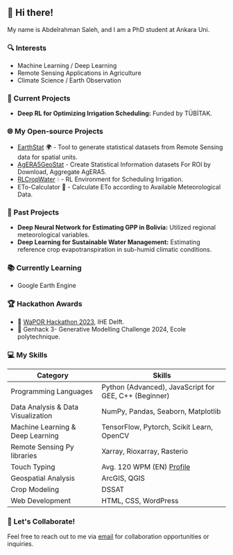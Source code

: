 ## 👋 Hi there!

My name is Abdelrahman Saleh, and I am a PhD student at Ankara Uni.

### 🔍 Interests
- Machine Learning / Deep Learning
- Remote Sensing Applications in Agriculture
- Climate Science / Earth Observation

### 🚀 Current Projects
- **Deep RL for Optimizing Irrigation Scheduling:** Funded by TÜBİTAK.

### 🌐 My Open-source Projects
- [EarthStat](https://github.com/AbdelrahmanAmr3/earthstat) 🌍 - Tool to generate statistical datasets from Remote Sensing data for spatial units.
- [AgERA5GeoStat](https://github.com/AbdelrahmanAmr3/agera5geostat) - Create Statistical Information datasets For ROI by Download, Aggregate AgERA5.  
- [RLCropWater](https://github.com/AbdelrahmanAmr3/rlcropwater) 💧 - RL Environment for Scheduling Irrigation.
- ETo-Calculator 🌱 - Calculate ETo according to Available Meteorological Data.


### 🎯 Past Projects
- **Deep Neural Network for Estimating GPP in Bolivia:** Utilized regional meteorological variables.
- **Deep Learning for Sustainable Water Management:** Estimating reference crop evapotranspiration in sub-humid climatic conditions.
### 📚 Currently Learning
- Google Earth Engine

### 🏆 Hackathon Awards
- 🥈 [WaPOR Hackathon 2023](https://youtu.be/w2UuwofAUgk), IHE Delft.
- 🥉 Genhack 3- Generative Modelling Challenge 2024, Ecole polytechnique.

### 💻 My Skills
| Category              | Skills                                                |
|-----------------------|-------------------------------------------------------|
| Programming Languages | Python (Advanced), JavaScript for GEE, C++ (Beginner)|
| Data Analysis & Data Visualization | NumPy, Pandas, Seaborn, Matplotlib|
| Machine Learning & Deep Learning | TensorFlow, Pytorch, Scikit Learn, OpenCV                      |
| Remote Sensing Py libraries| Xarray, Rioxarray, Rasterio|
| Touch Typing          | Avg. 120 WPM (EN) [Profile](https://monkeytype.com/profile/AbdelrahmanAmr) |
| Geospatial Analysis   | ArcGIS, QGIS                                          |
| Crop Modeling         | DSSAT |
| Web Development       | HTML, CSS, WordPress                                  |

### 👯 Let's Collaborate!
Feel free to reach out to me via [email](mailto:abdulrahman.amr.ali@gmail.com) for collaboration opportunities or inquiries.
